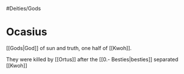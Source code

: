 #Deities/Gods
# Ocasius
[[Gods|God]] of sun and truth, one half of [[Kwoh]].

They were killed by [[Ortus]] after the [[0.- Besties|besties]] separated [[Kwoh]]